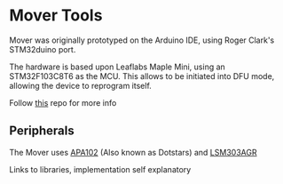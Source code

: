 # Mover Tools 

Mover was originally prototyped on the Arduino IDE, using Roger Clark's STM32duino port.

The hardware is based upon Leaflabs Maple Mini, using an STM32F103C8T6 as the MCU. This allows to be initiated into DFU mode,
allowing the device to reprogram itself.

Follow [this](https://github.com/rogerclarkmelbourne/Arduino_STM32) repo for more info

## Peripherals 

The Mover uses [APA102](https://github.com/adafruit/Adafruit_DotStar) (Also known as Dotstars) and [LSM303AGR](https://github.com/andymsheen/LSM303AGR_Arduino)

Links to libraries, implementation self explanatory


